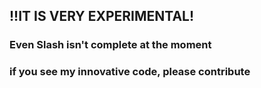 ## !!IT IS VERY EXPERIMENTAL!
### Even Slash isn't complete at the moment
### if you see my innovative code, please contribute